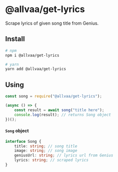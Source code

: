 # @allvaa/get-lyrics
Scrape lyrics of given song title from Genius.

## Install
```sh
# npm
npm i @allvaa/get-lyrics

# yarn 
yarn add @allvaa/get-lyrics
```

## Using
```js
const song = require("@allvaa/get-lyrics");

(async () => {
    const result = await song("title here");
    console.log(result); // returns Song object
})();
```

#### `Song` object
```ts
interface Song {
    title: string; // song title
    image: string; // song image
    geniusUrl: string; // lyrics url from Genius
    lyrics: string; // scraped lyrics
}
```